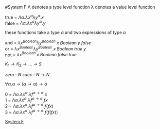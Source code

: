 #System F
Λ denotes a type level function
λ denotes a value level function

true  = $\Lambda \alpha . \lambda x^\alpha \lambda y^\alpha . x$  
false = $\Lambda \alpha . \lambda x^\alpha \lambda y^\alpha . y$  

these functions take a type $\alpha$ and two expressions of type $\alpha$

and = $\lambda x^{Boolean} \lambda y^{Boolean}.x \; Boolean \; y \; false$  
or  = $\lambda x^{Boolean} \lambda y^{Boolean}.x \; Boolean \; true \; y$   
not = $\lambda x^{Boolean}.x \; Boolean \; false \; true$

$K_1 \rightarrow K_2 \rightarrow \ldots \rightarrow S$

$zero : N$
$succ : N \rightarrow N$

$\forall \alpha . \alpha \rightarrow (\alpha \rightarrow \alpha) \rightarrow \alpha$

0 = $\Lambda \alpha . \lambda x^\alpha . \lambda f^{\alpha \rightarrow \alpha}. x$   
1 = $\Lambda \alpha . \lambda x^\alpha . \lambda f^{\alpha \rightarrow \alpha}. fx$  
2 = $\Lambda \alpha . \lambda x^\alpha . \lambda f^{\alpha \rightarrow \alpha}. f(fx)$   
3 = $\Lambda \alpha . \lambda x^\alpha . \lambda f^{\alpha \rightarrow \alpha}. f(f(fx))$  

[System F](https://en.wikipedia.org/wiki/System_F)